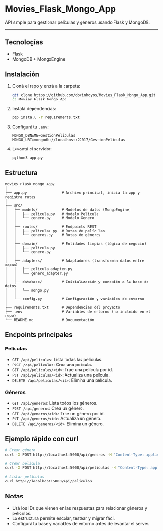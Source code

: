 # Movies_Flask_Mongo_App

API simple para gestionar películas y géneros usando Flask y MongoDB.

---

## Tecnologías

- Flask
- MongoDB + MongoEngine

## Instalación

1. Cloná el repo y entrá a la carpeta:
   ```bash
   git clone https://github.com/dovinhoyos/Movies_Flask_Mongo_App.git
   cd Movies_Flask_Mongo_App
   ```
2. Instalá dependencias:
   ```bash
   pip install -r requirements.txt
   ```
3. Configurá tu `.env`:
   ```
   MONGO_DBNAME=GestionPeliculas
   MONGO_URI=mongodb://localhost:27017/GestionPeliculas
   ```
4. Levantá el servidor:
   ```bash
   python3 app.py
   ```

## Estructura

```
Movies_Flask_Mongo_App/
│
├── app.py                # Archivo principal, inicia la app y registra rutas
│
├── src/
│   ├── models/           # Modelos de datos (MongoEngine)
│   │   ├── pelicula.py   # Modelo Pelicula
│   │   └── genero.py     # Modelo Genero
│   │
│   ├── routes/           # Endpoints REST
│   │   ├── peliculas.py  # Rutas de películas
│   │   └── generos.py    # Rutas de géneros
│   │
│   ├── domain/           # Entidades limpias (lógica de negocio)
│   │   ├── pelicula.py
│   │   └── genero.py
│   │
│   ├── adapters/         # Adaptadores (transforman datos entre capas)
│   │   ├── pelicula_adapter.py
│   │   └── genero_adapter.py
│   │
│   ├── database/         # Inicialización y conexión a la base de datos
│   │   └── mongo.py
│   │
│   └── config.py         # Configuración y variables de entorno
│
├── requirements.txt      # Dependencias del proyecto
├── .env                  # Variables de entorno (no incluido en el repo)
└── README.md             # Documentación
```

## Endpoints principales

### Películas
- `GET /api/peliculas`: Lista todas las películas.
- `POST /api/peliculas`: Crea una película.
- `GET /api/peliculas/<id>`: Trae una película por id.
- `PUT /api/peliculas/<id>`: Actualiza una película.
- `DELETE /api/peliculas/<id>`: Elimina una película.

### Géneros
- `GET /api/generos`: Lista todos los géneros.
- `POST /api/generos`: Crea un género.
- `GET /api/generos/<id>`: Trae un género por id.
- `PUT /api/generos/<id>`: Actualiza un género.
- `DELETE /api/generos/<id>`: Elimina un género.

## Ejemplo rápido con curl

```bash
# Crear género
curl -X POST http://localhost:5000/api/generos -H "Content-Type: application/json" -d '{"nombre": "Comedia"}'

# Crear película
curl -X POST http://localhost:5000/api/peliculas -H "Content-Type: application/json" -d '{"codigo": 101, "titulo": "Risas", "protagonista": "Ana", "duracion": 90, "resumen": "Comedia divertida", "foto": "risas.jpg", "genero": "<ID_DEL_GENERO>"}'

# Listar películas
curl http://localhost:5000/api/peliculas
```

## Notas

- Usá los IDs que vienen en las respuestas para relacionar géneros y películas.
- La estructura permite escalar, testear y migrar fácil.
- Configurá tu base y variables de entorno antes de levantar el server.
